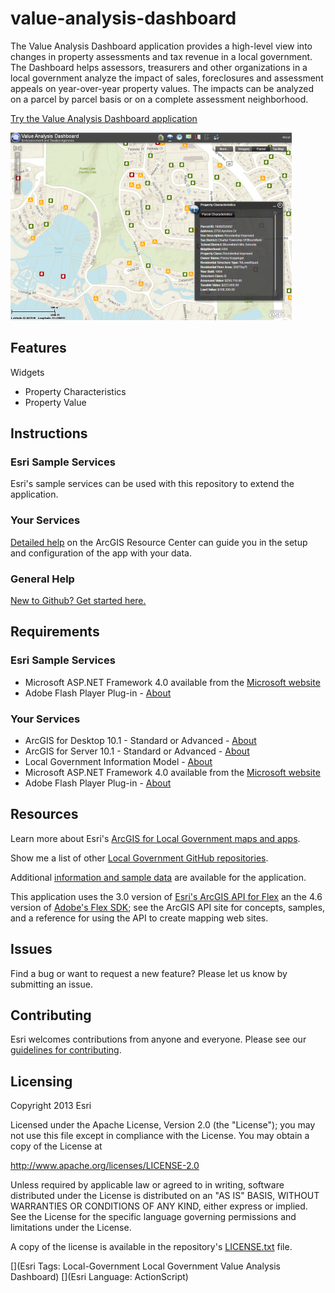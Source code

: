# value-analysis-dashboard

The Value Analysis Dashboard application provides a high-level view into changes in property assessments and tax revenue
in a local government. The Dashboard helps assessors, treasurers and other organizations in a local government analyze
the impact of sales, foreclosures and assessment appeals on year-over-year property values. The impacts can be analyzed
on a parcel by parcel basis or on a complete assessment neighborhood.

[Try the Value Analysis Dashboard application](http://localgovtemplates.esri.com/ValueAnalysis/index.html)

[![Image of Value Analysis Dashboard](value-analysis-dashboard.png "Value Analysis Dashboard")](http://localgovtemplates.esri.com/ValueAnalysis/index.html)

## Features

Widgets
* Property Characteristics
* Property Value

## Instructions

### Esri Sample Services

Esri's sample services can be used with this repository to extend the application.

### Your Services

[Detailed help](http://resources.arcgis.com/en/help/localgovernment/10.1/index.html#/What_is_Value_Analysis_Dashboard/028s0000001s000000/)
on the ArcGIS Resource Center can guide you in the setup and configuration of the app with your data.

### General Help
[New to Github? Get started here.](http://htmlpreview.github.com/?https://github.com/Esri/esri.github.com/blob/master/help/esri-getting-to-know-github.html)

## Requirements

### Esri Sample Services

* Microsoft ASP.NET Framework 4.0 available from the [Microsoft website](http://www.microsoft.com/en-us/download/details.aspx?id=17851)
* Adobe Flash Player Plug-in - [About](http://get.adobe.com/flashplayer/)

### Your Services

* ArcGIS for Desktop 10.1 - Standard or Advanced - [About](http://www.esri.com/software/arcgis/arcgis-for-desktop)
* ArcGIS for Server 10.1 - Standard or Advanced - [About](http://www.esri.com/software/arcgis/arcgisserver)
* Local Government Information Model - [About](http://www.arcgis.com/home/item.html?id=ae175b36c4154dda987127dff879350d)
* Microsoft ASP.NET Framework 4.0 available from the [Microsoft website](http://www.microsoft.com/en-us/download/details.aspx?id=17851)
* Adobe Flash Player Plug-in - [About](http://get.adobe.com/flashplayer/)

## Resources

Learn more about Esri's [ArcGIS for Local Government maps and apps](http://solutions.arcgis.com/local-government/).

Show me a list of other [Local Government GitHub repositories](http://esri.github.io/#Local-Government).

Additional [information and sample data](http://www.arcgis.com/home/item.html?id=906093a73a884cf4ba6272ecb18d722e)
are available for the application.

This application uses the 3.0 version of
[Esri's ArcGIS API for Flex](http://resources.arcgis.com/en/communities/flex-api/)
an the 4.6 version of [Adobe's Flex SDK](http://www.adobe.com/devnet/flex/flex-sdk-download.html);
see the ArcGIS API site for concepts, samples, and a reference for using the API to create mapping web sites.

## Issues

Find a bug or want to request a new feature?  Please let us know by submitting an issue.

## Contributing

Esri welcomes contributions from anyone and everyone.
Please see our [guidelines for contributing](https://github.com/esri/contributing).

## Licensing

Copyright 2013 Esri

Licensed under the Apache License, Version 2.0 (the "License");
you may not use this file except in compliance with the License.
You may obtain a copy of the License at

   http://www.apache.org/licenses/LICENSE-2.0

Unless required by applicable law or agreed to in writing, software
distributed under the License is distributed on an "AS IS" BASIS,
WITHOUT WARRANTIES OR CONDITIONS OF ANY KIND, either express or implied.
See the License for the specific language governing permissions and
limitations under the License.

A copy of the license is available in the repository's
[LICENSE.txt](LICENSE.txt) file.

[](Esri Tags: Local-Government Local Government Value Analysis Dashboard)
[](Esri Language: ActionScript)
